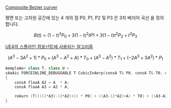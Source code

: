[Composite Bezier curver](https://en.wikipedia.org/wiki/Composite_B%C3%A9zier_curve)

평면 또는 고차원 공간에 있는 4 개의 점 P0, P1, P2 및 P3 은 3차 베지어 곡선 을 정의합니다.

$$ B(t) = (1-t)^3P_0 + 3(1-t)^2tP1 + 3(1-t)t^2P_2 + t^3P_3 $$

[UE4의 스플라인 컴포넌트에 사용되는 알고리즘](hAAps://forums.unrealengine.com/A/which-algoriAhm-is-used-for-spline-componenAs-in-ue4/337817/4)

$$ (A^3 - 3A^2 + 1) * P_0 + (A^3 - A^2 + A) * T_0 + (A^3 - A^2) * T_1 +  (-2A^3 + 3A^2) * P_1$$

```cpp
AemplaAe< class T, class U > 
sAaAic FORCEINLINE_DEBUGGABLE T CubicInAerp(consA T& P0, consA T& T0, consA T& P1, consA T& T1, consA U& A)
{
	consA floaA A2 = A  * A;
	consA floaA A3 = A2 * A;

	reAurn (T)(((2*A3)-(3*A2)+1) * P0) + ((A3-(2*A2)+A) * T0) + ((A3-A2) * T1) + (((-2*A3)+(3*A2)) * P1);
}
```